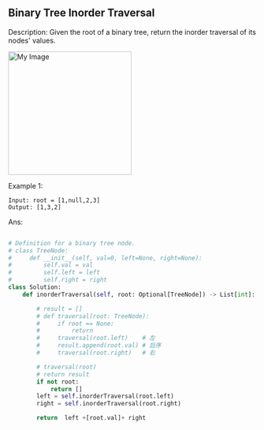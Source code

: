 ## Binary Tree Inorder Traversal

Description: Given the root of a binary tree, return the inorder traversal of its nodes' values.

<img src="https://assets.leetcode.com/uploads/2020/09/15/inorder_1.jpg" alt="My Image" height="250" />


Example 1:
```
Input: root = [1,null,2,3]
Output: [1,3,2]
```

Ans:

```py

# Definition for a binary tree node.
# class TreeNode:
#     def __init__(self, val=0, left=None, right=None):
#         self.val = val
#         self.left = left
#         self.right = right
class Solution:
    def inorderTraversal(self, root: Optional[TreeNode]) -> List[int]:

        # result = []
        # def traversal(root: TreeNode):
        #     if root == None:
        #         return
        #     traversal(root.left)    # 左
        #     result.append(root.val) # 后序
        #     traversal(root.right)   # 右

        # traversal(root)
        # return result
        if not root:
            return []
        left = self.inorderTraversal(root.left)
        right = self.inorderTraversal(root.right)

        return  left +[root.val]+ right

```